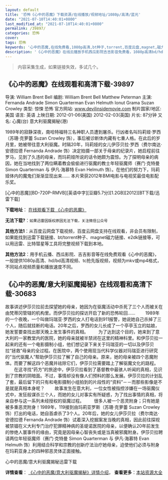 ```yaml
---
layout: default
title: '恐怖《心中的恶魔》下载资源/在线播放/视频地址/1080p/高清/蓝光'
date: "2021-07-10T14:40:01+0800"
last_modified_at: "2021-07-10T14:40:01+0800"
permalink: /39897/
categories: 恐怖
cover:
tags: 恐怖
keywords: '心中的恶魔,在线免费看,1080p高清,bt种子,torrent,百度云盘,magnet,磁力链,迅雷下载资源'
description: '《心中的恶魔》在线云播放手机西瓜影院吉吉影音免费看，1080p高清bd/hd未删减完整版和tc抢先枪版，mkv/mp4格式，附带bt/torrent种子、magnet/磁力链、百度云盘、网盘资源迅雷下载链接'
---
```


>内容采集生成，如果链接失效，多试几个。


## 《心中的恶魔》在线观看和高清下载-39897

导演: William Brent Bell 编剧: William Brent Bell Matthew Peterman 主演: Fernanda Andrade Simon Quarterman Evan Helmuth Ionut Grama Suzan Crowley 类型: 惊悚 恐怖 官方网站: www.devilinsidemovie.com 制片国家/地区: 美国 语言: 英语 上映日期: 2012-01-06(美国) 2012-02-03(英国) 片长: 87分钟 又名: 心魔(台) 意大利驱魔揭秘(港)

1989年的寂静深夜，南哈特福特三名神职人员遭到屠杀。行凶者名叫玛莉娅·罗西（苏珊·克萝蕾 Suzan Crowley 饰），事后被诊断体内藏有七重人格。在此后的岁月里，她被带往意大利驱魔。时隔20年，玛莉娅的女儿伊莎贝拉·罗西（费尔南达·安德拉德 Fernanda Andrade 饰）决定拍摄一部关于母亲的纪录片，她启程前往罗马，见到了久违的母亲，而玛莉娅所说的话令她颇为震惊。为了探明母亲的病因，她在当地找到了两位瞒着教会偷偷进行驱魔的教士年轻驱魔师（赛门·克特曼 Simon Quarterman 与 伊凡·海慕特 Evan Helmuth 饰）。在他们的努力下，玛莉娅体内的魔鬼们渐渐显现出来…… 本片荣获2012年BMI电影与电视奖最佳电影配乐奖。


[心中的恶魔][BD-720P-RMVB][英语中字][豆瓣5.7分][1.2GB][2012][BT下载/迅雷下载]

**下载地址**： [在线观看下载 《心中的恶魔》](https://www.btdx8.com/torrent/the_devil_inside_2012.html) 


**无法下载?**：`如果迅雷因版权原因无法下载，关注微信公众号 `

**其他方法1**：从百度云网盘下载视频，百度云网盘支持在线观看，非会员有限制，如果能找到迅雷下载链接、bt/torrent种子、magnet磁力链接、e2dk链接等，可以用迅雷、比特彗星等工具将完整视频下载到本地。

**其他方法2**：用手机云播、西瓜影院、吉吉影音等在线免费观看《心中的恶魔》，一般提供1080p高清、hd/bd高清视频、tc抢先版视频，视频为mkv或mp4格式，不同站点视频质量和播放速度不同。


## 《心中的恶魔/意大利驱魔揭秘》在线观看和高清下载-30683

故事讲述伊莎贝拉前去探望她的母亲，她因为在驱魔活动中杀死了三个人而被关在由梵蒂冈管辖的机构里。而伊莎贝拉的探访开启了新的恐怖轮回&hellip;… 　　1989年的一个夜晚，一个叫做玛瑞亚·罗西的女人打电话到911报警，她说她自己杀掉了三个人，随后就挂断的电话。20年之后，罗西的女儿长成了一个亭亭玉立的姑娘，她发誓要查找出那天晚上发生事件的真相。 　　为了达到这个目的，她来到了意大利的一家教堂内的医院，她的母亲就被半禁闭在这里的精神科里。和伊莎贝拉一起来的还有一个电影摄制小组，他们想记录下来关于玛瑞亚的一切以及伊莎贝拉&ldquo;拯救”母亲的全过程。在医院中，两个使用现当代科学仪器对玛瑞亚进行研究的“当代驱魔人&rdquo;帮助伊莎贝拉了解了自己的母亲。原来，她的母亲被四个恶魔附体。而要了解这四个恶魔并祛除它们，伊莎贝拉需要踏上了解驱魔文化的路程。 　　在这寻找“药方”的旅途中，伊莎贝拉看到了基督教中最骇人听闻的真相，见识到了宗教的阴暗面。不过，事情却没有像人们预料的那么发展。伊莎贝拉的计划乱了套，最后留下的只有和电影摄制小组拍到的片段性的“资料”－－而那些影像是不是就是真相本身呢？ 　　故事发生在意大利，一位女性被指控涉嫌在一场驱魔仪式中，发狂般谋杀三个人，而她的女儿对事实有所疑惑，为了找出事情的真相，将亲自参与这一系列未经授权的驱魔过程。 　　很多人被一个恶灵附身；只有她是被多重恶灵附身！1989年，119接到由玛莉亚罗斯（苏珊&middot;克萝蕾 Suzan Crowley 饰）打出的电话，她自首虐杀了3个人。20年后，她的女儿伊莎贝拉（费尔南达·安德拉德 Fernanda Andrade 饰）试着深入挖掘案发当晚的真相，因此前往探视被禁锢在义大利专门治疗犯罪精神病的圣堤诺医院的母亲，以便确认20年前发生的惨绝人寰事件的缘由，究竟是因母亲心智丧失或是当真被邪魔附身。伊莎贝拉聘请两位年轻驱魔师（赛门&middot;克特曼 Simon Quarterman 与 伊凡·海慕特 Evan Helmuth 饰）利用结合科学和宗教的创新疗法治疗她母亲，迫使他们必须与附身在玛莉亚身上的四种邪恶灵体正面接触。


心中的恶魔/意大利驱魔揭秘迅雷下载

**详情查看**： [《心中的恶魔/意大利驱魔揭秘》详情介绍](/movie/30683/)， **查看更多**：[本站资源大全](/movie/t/all/)

